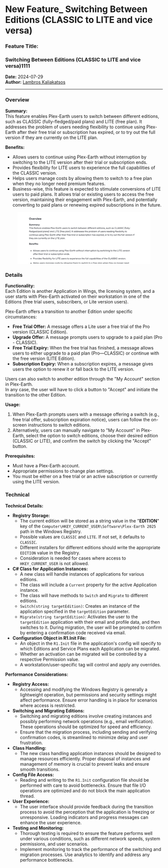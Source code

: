 # New Feature\_ Switching Between Editions (CLASSIC to LITE and vice versa)

### **Feature Title:**

### **Switching Between Editions (CLASSIC to LITE and vice versa)1111**

**Date:** 2024-07-29\
**Author:** [Lambros Kaliakatsos](mailto:lkaliakatsos@plexscape.com)

***

### **Overview**

**Summary:**\
This feature enables Plex-Earth users to switch between different editions, such as CLASSIC (fully-fledged/paid plans) and LITE (free plan). It addresses the problem of users needing flexibility to continue using Plex-Earth after their free trial or subscription has expired, or to try out the full version if they are currently on the LITE plan.

**Benefits:**

* Allows users to continue using Plex-Earth without interruption by switching to the LITE version after their trial or subscription ends.
* Provides flexibility for LITE users to experience the full capabilities of the CLASSIC version.
* Helps users manage costs by allowing them to switch to a free plan when they no longer need premium features.
* Business-wise, this feature is expected to stimulate conversions of LITE users to paid plans. It allows trial or existing users to access the free version, maintaining their engagement with Plex-Earth, and potentially converting to paid plans or renewing expired subscriptions in the future.

<figure><img src=".gitbook/assets/image.png" alt=""><figcaption></figcaption></figure>

### **Details**

**Functionality:**\
Each Edition is another Application in Wings, the licensing system, and a user starts with Plex-Earth activated on their workstation in one of the Editions (free trial users, subscribers, or Lite version users).

Plex-Earth offers a transition to another Edition under specific circumstances:

* **Free Trial Offer:** A message offers a Lite user a free trial of the Pro version (CLASSIC Edition).
* **Upgrade Offer:** A message prompts users to upgrade to a paid plan (Pro - CLASSIC).
* **Free Trial Expiry:** When the free trial has finished, a message allows users to either upgrade to a paid plan (Pro—CLASSIC) or continue with the free version (LITE Edition).
* **Subscription Expiry:** When a subscription expires, a message gives users the option to renew it or fall back to the LITE version.

Users can also switch to another edition through the "My Account" section in Plex-Earth.\
In any case, the user will have to click a button to "Accept" and initiate the transition to the other Edition.

**Usage:**

1. When Plex-Earth prompts users with a message offering a switch (e.g., free trial offer, subscription expiration notice), users can follow the on-screen instructions to switch editions.
2. Alternatively, users can manually navigate to "My Account" in Plex-Earth, select the option to switch editions, choose their desired edition (CLASSIC or LITE), and confirm the switch by clicking the "Accept" button.

**Prerequisites:**

* Must have a Plex-Earth account.
* Appropriate permissions to change plan settings.
* You must be either on a free trial or an active subscription or currently using the LITE version.

### **Technical**

**Technical Details:**

* **Registry Storage:**
  * The current edition will be stored as a string value in the "**EDITION**" key of the `Computer\HKEY_CURRENT_USER\Software\Plex-Earth 2025` path in the Windows Registry.
  * Possible values are `CLASSIC` and `LITE`. If not set, it defaults to `CLASSIC`.
  * Different installers for different editions should write the appropriate `EDITION` value in the Registry.
  * Consideration is needed for cases where access to `HKEY_CURRENT_USER` is not allowed.
* **C# Class for Application Instances:**
  * A new class will handle instances of applications for various editions.
  * The class will include a `Current` property for the active Application instance.
  * The class will have methods to `Switch` and `Migrate` to different editions.
  * `Switch(string targetEdition)`: Creates an instance of the application specified in the `targetEdition` parameter.
  * `Migrate(string targetEdition)`: Activates the user to the `targetEdition` application with their email and profile data, and then switches to it. During migration, the user will be prompted to confirm by entering a confirmation code received via email.
* **Configuration Object in R1.Init File:**
  * An object in the `R1.Init` file in the application's config will specify to which Editions and Service Plans each Application can be migrated.
  * Whether an activation can be migrated will be controlled by a respective Permission value.
  * A workstation/user-specific tag will control and apply any overrides.

**Performance Considerations:**

* **Registry Access:**
  * Accessing and modifying the Windows Registry is generally a lightweight operation, but permissions and security settings might affect performance. Ensure error handling is in place for scenarios where access is restricted.
* **Switching and Migrating Editions:**
  * Switching and migrating editions involve creating instances and possibly performing network operations (e.g., email verification). These operations should be optimized for speed and efficiency.
  * Ensure that the migration process, including sending and verifying confirmation codes, is streamlined to minimize delay and user frustration.
* **Class Handling:**
  * The new class handling application instances should be designed to manage resources efficiently. Proper disposal of instances and management of memory is crucial to prevent leaks and ensure smooth transitions.
* **Config File Access:**
  * Reading and writing to the `R1.Init` configuration file should be performed with care to avoid bottlenecks. Ensure that file I/O operations are optimized and do not block the main application thread.
* **User Experience:**
  * The user interface should provide feedback during the transition process to avoid the perception that the application is freezing or unresponsive. Loading indicators and progress messages can enhance the user experience.
* **Testing and Monitoring:**
  * Thorough testing is required to ensure the feature performs well under various conditions, such as different network speeds, system permissions, and user scenarios.
  * Implement monitoring to track the performance of the switching and migration processes. Use analytics to identify and address any performance bottlenecks.
